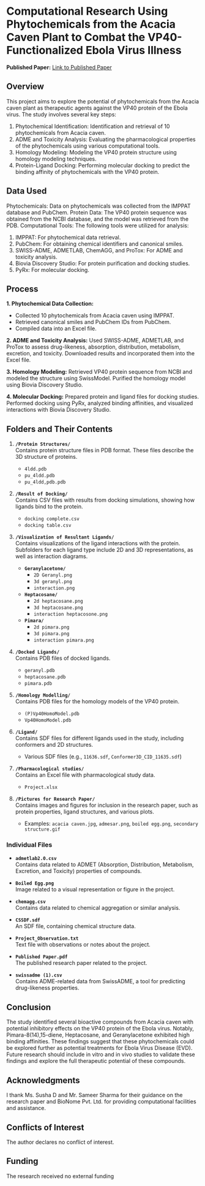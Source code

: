 # Computational Research Using Phytochemicals from the Acacia Caven Plant to Combat the VP40-Functionalized Ebola Virus Illness

**Published Paper:** [Link to Published Paper]([https://example.com/your-paper-url](https://journals.innovareacademics.in/index.php/ijms/article/view/46620))

## Overview
This project aims to explore the potential of phytochemicals from the Acacia caven plant as therapeutic agents against the VP40 protein of the Ebola virus. The study involves several key steps:

1. Phytochemical Identification: Identification and retrieval of 10 phytochemicals from Acacia caven.
2. ADME and Toxicity Analysis: Evaluating the pharmacological properties of the phytochemicals using various computational tools.
3. Homology Modeling: Modeling the VP40 protein structure using homology modeling techniques.
4. Protein-Ligand Docking: Performing molecular docking to predict the binding affinity of phytochemicals with the VP40 protein.



## Data Used
Phytochemicals: Data on phytochemicals was collected from the IMPPAT database and PubChem.
Protein Data: The VP40 protein sequence was obtained from the NCBI database, and the model was retrieved from the PDB.
Computational Tools: The following tools were utilized for analysis:
1. IMPPAT: For phytochemical data retrieval.
2. PubChem: For obtaining chemical identifiers and canonical smiles.
3. SWISS-ADME, ADMETLAB, ChemAGG, and ProTox: For ADME and toxicity analysis.
4. Biovia Discovery Studio: For protein purification and docking studies.
5. PyRx: For molecular docking.

## Process
**1. Phytochemical Data Collection:**
- Collected 10 phytochemicals from Acacia caven using IMPPAT.
- Retrieved canonical smiles and PubChem IDs from PubChem.
- Compiled data into an Excel file.

**2. ADME and Toxicity Analysis:**
Used SWISS-ADME, ADMETLAB, and ProTox to assess drug-likeness, absorption, distribution, metabolism, excretion, and toxicity.
Downloaded results and incorporated them into the Excel file.

**3. Homology Modeling:**
Retrieved VP40 protein sequence from NCBI and modeled the structure using SwissModel.
Purified the homology model using Biovia Discovery Studio.

**4. Molecular Docking:**
Prepared protein and ligand files for docking studies.
Performed docking using PyRx, analyzed binding affinities, and visualized interactions with Biovia Discovery Studio.

## Folders and Their Contents

1. **`/Protein Structures/`**  
   Contains protein structure files in PDB format. These files describe the 3D structure of proteins.
   - `4ldd.pdb`
   - `pu_4ldd.pdb`
   - `pu_4ldd,pdb.pdb`

2. **`/Result of Docking/`**  
   Contains CSV files with results from docking simulations, showing how ligands bind to the protein.
   - `docking complete.csv`
   - `docking table.csv`

3. **`/Visualization of Resultant Ligands/`**  
   Contains visualizations of the ligand interactions with the protein. Subfolders for each ligand type include 2D and 3D representations, as well as interaction diagrams.
   - **`Geranylacetone/`**
     - `2D Geranyl.png`
     - `3d geranyl.png`
     - `interaction.png`
   - **`Heptacosane/`**
     - `2d heptacosane.png`
     - `3d heptacosane.png`
     - `interaction heptacosone.png`
   - **`Pimara/`**
     - `2d pimara.png`
     - `3d pimara.png`
     - `interaction pimara.png`

4. **`/Docked Ligands/`**  
   Contains PDB files of docked ligands.
   - `geranyl.pdb`
   - `heptacosane.pdb`
   - `pimara.pdb`

5. **`/Homology Modelling/`**  
   Contains PDB files for the homology models of the VP40 protein.
   - `(P)Vp40HomoModel.pdb`
   - `Vp40HomoModel.pdb`

6. **`/Ligand/`**  
   Contains SDF files for different ligands used in the study, including conformers and 2D structures.
   - Various SDF files (e.g., `11636.sdf`, `Conformer3D_CID_11635.sdf`)

7. **`/Pharmacological studies/`**  
   Contains an Excel file with pharmacological study data.
   - `Project.xlsx`

8. **`/Pictures for Research Paper/`**  
   Contains images and figures for inclusion in the research paper, such as protein properties, ligand structures, and various plots.
   - Examples: `acacia caven.jpg`, `admesar.png`, `boiled egg.png`, `secondary structure.gif`

### Individual Files

- **`admetlab2.0.csv`**  
  Contains data related to ADMET (Absorption, Distribution, Metabolism, Excretion, and Toxicity) properties of compounds.

- **`Boiled Egg.png`**  
  Image related to a visual representation or figure in the project.

- **`chemagg.csv`**  
  Contains data related to chemical aggregation or similar analysis.

- **`CSSDF.sdf`**  
  An SDF file, containing chemical structure data.

- **`Project_Observation.txt`**  
  Text file with observations or notes about the project.

- **`Published Paper.pdf`**  
  The published research paper related to the project.

- **`swissadme (1).csv`**  
  Contains ADME-related data from SwissADME, a tool for predicting drug-likeness properties.

## Conclusion
The study identified several bioactive compounds from Acacia caven with potential inhibitory effects on the VP40 protein of the Ebola virus. Notably, Pimara-8(14),15-diene, Heptacosane, and Geranylacetone exhibited high binding affinities. These findings suggest that these phytochemicals could be explored further as potential treatments for Ebola Virus Disease (EVD). Future research should include in vitro and in vivo studies to validate these findings and explore the full therapeutic potential of these compounds.

## Acknowledgments
I thank Ms. Susha D and Mr. Sameer Sharma for their guidance on the research paper and BioNome Pvt. Ltd. for providing computational facilities and assistance.

## Conflicts of Interest
The author declares no conflict of interest.

## Funding
The research received no external funding
